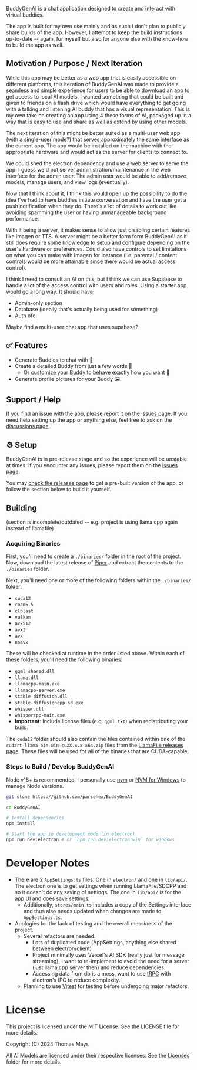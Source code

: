 BuddyGenAI is a chat application designed to create and interact with virtual buddies.

The app is built for my own use mainly and as such I don't plan to publicly share builds of the app. However, I attempt to keep the build instructions up-to-date -- again, for myself but also for anyone else with the know-how to build the app as well.

## Motivation / Purpose / Next Iteration

<!-- this won't be well-structured at first but i kinda keep forgetting why this app exists -->

While this app may be better as a web app that is easily accessible on different platforms, this iteration of BuddyGenAI was made to provide a seamless and simple experience for users to be able to download an app to get access to local AI models. I wanted something that could be built and given to friends on a flash drive which would have everything to get going with a talking and listening AI buddy that has a visual representation. This is my own take on creating an app using 4 these forms of AI, packaged up in a way that is easy to use and share as well as extend by using other models.

The next iteration of this might be better suited as a multi-user web app (with a single-user mode?) that serves approximately the same interface as the current app. The app would be installed on the machine with the appropriate hardware and would act as the server for clients to connect to.

We could shed the electron dependency and use a web server to serve the app. I guess we'd put server administration/maintenance in the web interface for the admin user. The admin user would be able to add/remove models, manage users, and view logs (eventually).

Now that I think about it, I think this would open up the possibility to do the idea I've had to have buddies initiate conversation and have the user get a push notification when they do. There's a lot of details to work out like avoiding spamming the user or having unmanageable background performance.

With it being a server, it makes sense to allow just disabling certain features like Imagen or TTS. A server might be a better form form BuddyGenAI as it still does require some knowledge to setup and configure depending on the user's hardware or preferences. Could also have controls to set limitations on what you can make with Imagen for instance (i.e. parental / content controls would be more attainable since there would be actual access control).

I think I need to consult an AI on this, but I think we can use Supabase to handle a lot of the access control with users and roles. Using a starter app would go a long way. It should have:

- Admin-only section
- Database (ideally that's actually being used for something)
- Auth ofc

Maybe find a multi-user chat app that uses supabase?

## ✅ Features

- Generate Buddies to chat with 🤖
- Create a detailed Buddy from just a few words 📝
  - Or customize your Buddy to behave exactly how you want 🎨
- Generate profile pictures for your Buddy 🖼️

## Support / Help

If you find an issue with the app, please report it on the [issues page](https://github.com/parsehex/BuddyGenAI/issues). If you need help setting up the app or anything else, feel free to ask on the [discussions page](https://github.com/parsehex/BuddyGenAI/discussions).

## ⚙️ Setup

BuddyGenAI is in pre-release stage and so the experience will be unstable at times. If you encounter any issues, please report them on the [issues page](https://github.com/parsehex/BuddyGenAI/issues).

You may [check the releases page](https://github.com/parsehex/BuddyGenAI/releases) to get a pre-built version of the app, or follow the section below to build it yourself.

## Building

(section is incomplete/outdated -- e.g. project is using llama.cpp again instead of llamafile)

### Acquiring Binaries

First, you'll need to create a `./binaries/` folder in the root of the project. Now, download the latest release of [Piper](https://github.com/rhasspy/piper/releases) and extract the contents to the `./binaries` folder.

Next, you'll need one or more of the following folders within the `./binaries/` folder:

- `cuda12`
- `rocm5.5`
- `clblast`
- `vulkan`
- `avx512`
- `avx2`
- `avx`
- `noavx`

These will be checked at runtime in the order listed above. Within each of these folders, you'll need the following binaries:

- `ggml_shared.dll`
- `llama.dll`
- `llamacpp-main.exe`
- `llamacpp-server.exe`
- `stable-diffusion.dll`
- `stable-diffusioncpp-sd.exe`
- `whisper.dll`
- `whispercpp-main.exe`
- **Important**: Include license files (e.g. `ggml.txt`) when redistributing your build.

The `cuda12` folder should also contain the files contained within one of the `cudart-llama-bin-win-cuXX.x.x-x64.zip` files from the [LlamaFile releases page](https://github.com/ggerganov/llama.cpp/releases). These files will be used for all of the binaries that are CUDA-capable.

### Steps to Build / Develop BuddyGenAI

Node v18+ is recommended. I personally use [nvm](https://github.com/nvm-sh/nvm) or [NVM for Windows](https://github.com/coreybutler/nvm-windows) to manage Node versions.

```bash
git clone https://github.com/parsehex/BuddyGenAI

cd BuddyGenAI

# Install dependencies
npm install

# Start the app in development mode (in electron)
npm run dev:electron # or `npm run dev:electron:win` for windows
```

# Developer Notes

- There are 2 `AppSettings.ts` files. One in `electron/` and one in `lib/api/`. The electron one is to get settings when running LlamaFile/SDCPP and so it doesn't do any saving of settings. The one in `lib/api/` is for the app UI and does save settings.
  - Additionally, `stores/main.ts` includes a copy of the Settings interface and thus also needs updated when changes are made to `AppSettings.ts`.
- Apologies for the lack of testing and the overall messiness of the project.
  - Several refactors are needed.
    - Lots of duplicated code (AppSettings, anything else shared between electron/client)
    - Project minimally uses Vercel's AI SDK (really just for message streaming), I want to re-implement to avoid the need for a server (just llama.cpp server then) and reduce dependencies.
    - Accessing data from db is a mess, want to use [tRPC](https://trpc.io/) with electron's IPC to reduce complexity.
  - Planning to use [Vitest](https://vitest.dev/) for testing before undergoing major refactors.

# License

This project is licensed under the MIT License. See the LICENSE file for more details.

Copyright (C) 2024 Thomas Mays

All AI Models are licensed under their respective licenses. See the [Licenses](./licenses/) folder for more details.
